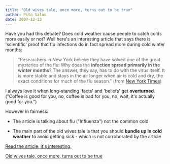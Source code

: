 ```yaml
---
title: "Old wives tale, once more, turns out to be true"
author: Pito Salas
date: 2007-12-13
---
```




Have you had this debate? Does cold weather cause people to catch colds more
easily or not? Well here's an interesting article that says there is
'scientific' proof that flu infections do in fact spread more during cold
winter months:

> "Researchers in New York believe they have solved one of the great mysteries
> of the flu: Why does the **infection spread primarily in the winter
> months**? The answer, they say, has to do with the virus itself. It is more
> stable and stays in the air longer when air is cold and dry, the exact
> conditions for much of the flu season." (from [New York
> Times](<http://www.nytimes.com/2007/12/05/health/research/05flu.html?em&ex=1197090000&en=2b44d54a8b2870e1&ei=5087%0A>))

I always love it when long-standing 'facts' and 'beliefs' get **overturned**.
("Coffee is good for you, no, coffee is bad for you, no, wait, it's actually
good for you.")

However in fairness:

  * The article is talking about flu ("Influenza") not the common cold

  * The main part of the old wives tale is that you should **bundle up in cold weather** to avoid getting sick - which is not corroborated by the article

[Read the article, it's
interesting.](<http://www.nytimes.com/2007/12/05/health/research/05flu.html?em&ex=1197090000&en=2b44d54a8b2870e1&ei=5087%0A>)


[Old wives tale, once more, turns out to be true](None)
